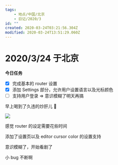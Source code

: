 ```yaml
---
tags:
    - 地点/中国/北京
    - 日记/2020/3
id: ""
created: 2020-03-24T03:21:56.304Z
modified: 2020-03-24T13:51:29.060Z
---
```


# 2020/3/24 于北京

**今日任务**

- [x] 完成基本的 router 设置
- [x] 添加 Settings 部分，允许用户设置语言以及光标颜色
- [ ] 支持用户登录 => 意识模糊了明天再搞

早上喝到了久违的炒肝儿 🌝

![](https://i.loli.net/2020/03/24/GVCRzvpZiAIlM8w.jpg)

<!-- @timer "date":"Tue Mar 24 2020 11:58:01 GMT+0800 (CST)","duration":"about 9 hours" -->

感觉 router 的设定需要花些时间

<!-- @timer "date":"Tue Mar 24 2020 17:54:57 GMT+0800 (CST)","duration":"about 6 hours" -->

添加了设置页以及 editor cursor color 的设置支持

<!-- @timer "date":"Tue Mar 24 2020 21:08:53 GMT+0800 (CST)","duration":"about 3 hours" -->

意识模糊了，开始看剧了

<!-- @timer "date":"Tue Mar 24 2020 21:49:56 GMT+0800 (CST)","duration":"41 minutes" -->

小 bug 不断啊
